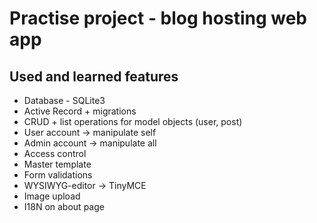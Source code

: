 # Practise project - blog hosting web app

## Used and learned features
- Database - SQLite3
- Active Record + migrations
- CRUD + list operations for model objects (user, post)
- User account -> manipulate self
- Admin account -> manipulate all
- Access control
- Master template
- Form validations
- WYSIWYG-editor -> TinyMCE
- Image upload
- I18N on about page
